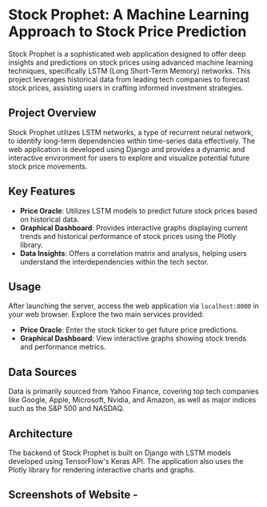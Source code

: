  # Stock Prophet: A Machine Learning Approach to Stock Price Prediction

Stock Prophet is a sophisticated web application designed to offer deep insights and predictions on stock prices using advanced machine learning techniques, specifically LSTM (Long Short-Term Memory) networks. This project leverages historical data from leading tech companies to forecast stock prices, assisting users in crafting informed investment strategies.

## Project Overview

Stock Prophet utilizes LSTM networks, a type of recurrent neural network, to identify long-term dependencies within time-series data effectively. The web application is developed using Django and provides a dynamic and interactive environment for users to explore and visualize potential future stock price movements.

## Key Features

- **Price Oracle**: Utilizes LSTM models to predict future stock prices based on historical data.
- **Graphical Dashboard**: Provides interactive graphs displaying current trends and historical performance of stock prices using the Plotly library.
- **Data Insights**: Offers a correlation matrix and analysis, helping users understand the interdependencies within the tech sector.


## Usage

After launching the server, access the web application via `localhost:8000` in your web browser. Explore the two main services provided:
- **Price Oracle**: Enter the stock ticker to get future price predictions.
- **Graphical Dashboard**: View interactive graphs showing stock trends and performance metrics.

## Data Sources

Data is primarily sourced from Yahoo Finance, covering top tech companies like Google, Apple, Microsoft, Nvidia, and Amazon, as well as major indices such as the S&P 500 and NASDAQ.

## Architecture

The backend of Stock Prophet is built on Django with LSTM models developed using TensorFlow's Keras API. The application also uses the Plotly library for rendering interactive charts and graphs.

## Screenshots of Website - 
